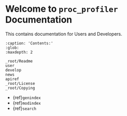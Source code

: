 # Welcome to `proc_profiler` Documentation

This contains documentation for Users and Developers.

```{toctree}
:caption: 'Contents:'
:glob:
:maxdepth: 2

_root/Readme
user
develop
news
apiref
_root/License
_root/Copying
```

- {ref}`genindex`
- {ref}`modindex`
- {ref}`search`
